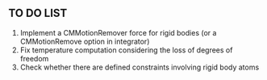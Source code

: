 TO DO LIST
----------

1. Implement a CMMotionRemover force for rigid bodies (or a CMMotionRemove option in integrator)
2. Fix temperature computation considering the loss of degrees of freedom
3. Check whether there are defined constraints involving rigid body atoms
